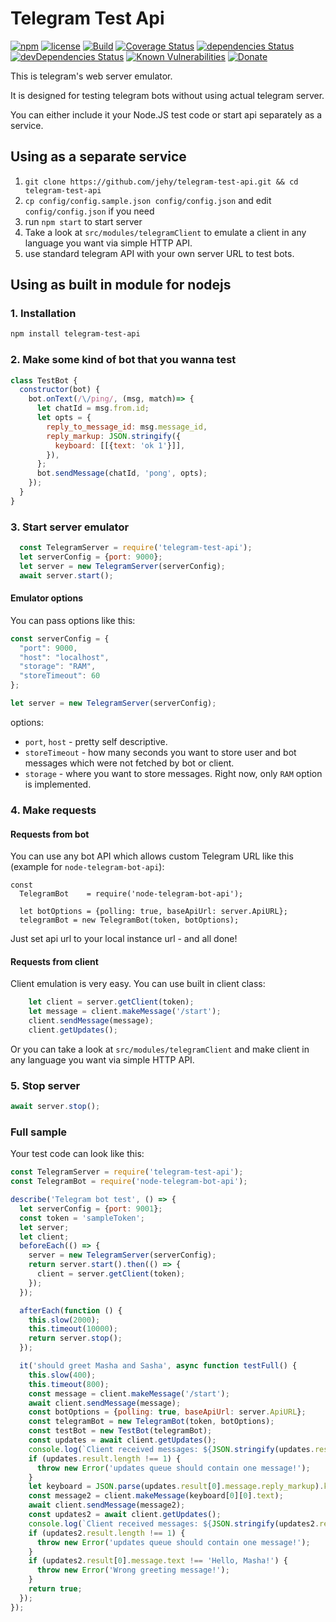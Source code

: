 # Telegram Test Api

[![npm](https://img.shields.io/npm/v/telegram-test-api.svg)](https://npm.im/telegram-test-api)
[![license](https://img.shields.io/npm/l/telegram-test-api.svg)](https://npm.im/telegram-test-api)
[![Build](https://github.com/jehy/telegram-test-api/workflows/Build/badge.svg)](https://github.com/jehy/telegram-test-api/actions/workflows/main.yml)
[![Coverage Status](https://coveralls.io/repos/github/jehy/telegram-test-api/badge.svg?branch=master)](https://coveralls.io/github/jehy/telegram-test-api?branch=master)
[![dependencies Status](https://david-dm.org/jehy/telegram-test-api/status.svg)](https://david-dm.org/jehy/telegram-test-api)
[![devDependencies Status](https://david-dm.org/jehy/telegram-test-api/dev-status.svg)](https://david-dm.org/jehy/telegram-test-api?type=dev)
[![Known Vulnerabilities](https://snyk.io/test/github/jehy/telegram-test-api/badge.svg)](https://snyk.io/test/github/jehy/telegram-test-api)
[![Donate](https://img.shields.io/badge/Donate-PayPal-green.svg)](https://www.paypal.me/jehyrus)

This is telegram's web server emulator.

It is designed for testing telegram bots without using actual telegram server.

You can either include it your Node.JS test code or start api separately as a service.


## Using as a separate service

1. `git clone https://github.com/jehy/telegram-test-api.git && cd telegram-test-api`
2. `cp config/config.sample.json config/config.json` and edit `config/config.json` if you need
3. run `npm start` to start server
3. Take a look at `src/modules/telegramClient` to emulate a client in any 
language you want via simple HTTP API.
4. use standard telegram API with your own server URL to test bots.

## Using as built in module for nodejs

### 1. Installation

```bash
npm install telegram-test-api
```
### 2. Make some kind of bot that you wanna test
```js
class TestBot {
  constructor(bot) {
    bot.onText(/\/ping/, (msg, match)=> {
      let chatId = msg.from.id;
      let opts = {
        reply_to_message_id: msg.message_id,
        reply_markup: JSON.stringify({
          keyboard: [[{text: 'ok 1'}]],
        }),
      };
      bot.sendMessage(chatId, 'pong', opts);
    });
  }
}
```

### 3. Start server emulator

```js
  const TelegramServer = require('telegram-test-api');
  let serverConfig = {port: 9000};
  let server = new TelegramServer(serverConfig);
  await server.start();
```

#### Emulator options

You can pass options like this:
```js
const serverConfig = {
  "port": 9000,
  "host": "localhost",
  "storage": "RAM",
  "storeTimeout": 60
};

let server = new TelegramServer(serverConfig);
```
options:
* `port`, `host` - pretty self descriptive.
* `storeTimeout` - how many seconds you want to store user and bot messages which were not fetched
by bot or client.
* `storage` - where you want to store messages. Right now, only `RAM` option is implemented.

### 4. Make requests

#### Requests from bot

You can use any bot API which allows custom Telegram URL like this
(example for `node-telegram-bot-api`):
```
const 
  TelegramBot    = require('node-telegram-bot-api');

  let botOptions = {polling: true, baseApiUrl: server.ApiURL};
  telegramBot = new TelegramBot(token, botOptions);
```
Just set api url to your local instance url - and all done!

#### Requests from client

Client emulation is very easy. You can use built in client class:
```js
    let client = server.getClient(token);
    let message = client.makeMessage('/start');
    client.sendMessage(message);
    client.getUpdates();
```

Or you can take a look at `src/modules/telegramClient` and make client in any 
language you want via simple HTTP API.

### 5. Stop server

```js
await server.stop();
```

### Full sample

Your test code can look like this:
```js
const TelegramServer = require('telegram-test-api');
const TelegramBot = require('node-telegram-bot-api');

describe('Telegram bot test', () => {
  let serverConfig = {port: 9001};
  const token = 'sampleToken';
  let server;
  let client;
  beforeEach(() => {
    server = new TelegramServer(serverConfig);
    return server.start().then(() => {
      client = server.getClient(token);
    });
  });

  afterEach(function () {
    this.slow(2000);
    this.timeout(10000);
    return server.stop();
  });

  it('should greet Masha and Sasha', async function testFull() {
    this.slow(400);
    this.timeout(800);
    const message = client.makeMessage('/start');
    await client.sendMessage(message);
    const botOptions = {polling: true, baseApiUrl: server.ApiURL};
    const telegramBot = new TelegramBot(token, botOptions);
    const testBot = new TestBot(telegramBot);
    const updates = await client.getUpdates();
    console.log(`Client received messages: ${JSON.stringify(updates.result)}`);
    if (updates.result.length !== 1) {
      throw new Error('updates queue should contain one message!');
    }
    let keyboard = JSON.parse(updates.result[0].message.reply_markup).keyboard;
    const message2 = client.makeMessage(keyboard[0][0].text);
    await client.sendMessage(message2);
    const updates2 = await client.getUpdates();
    console.log(`Client received messages: ${JSON.stringify(updates2.result)}`);
    if (updates2.result.length !== 1) {
      throw new Error('updates queue should contain one message!');
    }
    if (updates2.result[0].message.text !== 'Hello, Masha!') {
      throw new Error('Wrong greeting message!');
    }
    return true;
  });
});
```
